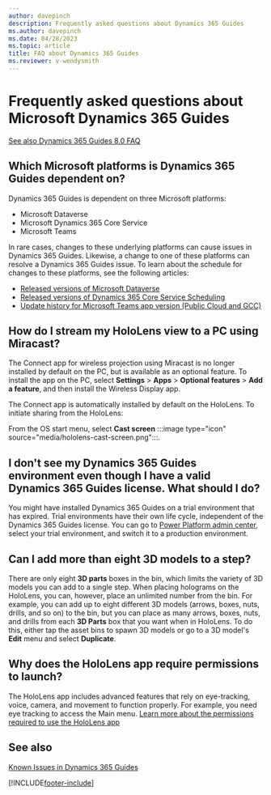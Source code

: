 ```yaml
---
author: davepinch
description: Frequently asked questions about Dynamics 365 Guides
ms.author: davepinch
ms.date: 04/28/2023
ms.topic: article
title: FAQ about Dynamics 365 Guides
ms.reviewer: v-wendysmith
---
```


# Frequently asked questions about Microsoft Dynamics 365 Guides

[See also Dynamics 365 Guides 8.0 FAQ](faq-version-8.md)

## Which Microsoft platforms is Dynamics 365 Guides dependent on?
 
Dynamics 365 Guides is dependent on three Microsoft platforms:
 
- Microsoft Dataverse
- Microsoft Dynamics 365 Core Service
- Microsoft Teams
 
In rare cases, changes to these underlying platforms can cause issues in Dynamics 365 Guides. Likewise, a change to one of these platforms can resolve a Dynamics 365 Guides issue. To learn about the schedule for changes to these platforms, see the following articles:

- [Released versions of Microsoft Dataverse](/dynamics365/released-versions/microsoft-dataverse)
- [Released versions of Dynamics 365 Core Service Scheduling](/dynamics365/released-versions/dynamics365-css)
- [Update history for Microsoft Teams app version (Public Cloud and GCC)](/officeupdates/teams-app-versioning)

## How do I stream my HoloLens view to a PC using Miracast?

The Connect app for wireless projection using Miracast is no longer installed by default on the PC, but is available as an optional feature. To install the app on the PC, select **Settings** > **Apps** > **Optional features** > **Add a feature**, and then install the Wireless Display app. 

The Connect app is automatically installed by default on the HoloLens. To initiate sharing from the HoloLens:

From the OS start menu, select **Cast screen** :::image type="icon" source="media/hololens-cast-screen.png":::.

## I don't see my Dynamics 365 Guides environment even though I have a valid Dynamics 365 Guides license. What should I do? 

You might have installed Dynamics 365 Guides on a trial environment that has expired. Trial environments have their own life cycle, independent of the Dynamics 365 Guides license. You can go to [Power Platform admin center](https://admin.powerplatform.microsoft.com/environments), select your trial environment, and switch it to a production environment.

## Can I add more than eight 3D models to a step?

There are only eight **3D parts** boxes in the bin, which limits the variety of 3D models you can add to a single step. When placing holograms on the HoloLens, you can, however, place an unlimited number from the bin. For example, you can add up to eight different 3D models (arrows, boxes, nuts, drills, and so on) to the bin, but you can place as many arrows, boxes, nuts, and drills from each **3D Parts** box that you want when in HoloLens. To do this, either tap the asset bins to spawn 3D models or go to a 3D model's **Edit** menu and select **Duplicate**.


## Why does the HoloLens app require permissions to launch?

The HoloLens app includes advanced features that rely on eye-tracking, voice, camera, and movement to function properly. For example, you need eye tracking to access the Main menu. [Learn more about the permissions required to use the HoloLens app](hololens-permissions.md)  

## See also

[Known Issues in Dynamics 365 Guides](known-issues.md)


[!INCLUDE[footer-include](../includes/footer-banner.md)]

